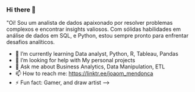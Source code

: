 ### Hi there 👋

"Oi! Sou um analista de dados apaixonado por resolver problemas complexos e encontrar insights valiosos. Com sólidas habilidades em análise de dados em SQL, e Python, estou sempre pronto para enfrentar desafios analíticos.

- 🌱 I’m currently learning Data analyst, Python, R, Tableau, Pandas 
- 🤔 I’m looking for help with My personal projects
- 💬 Ask me about Business Analytics, Data Manipulation, ETL
- 📫 How to reach me: https://linktr.ee/joaom_mendonca
- ⚡ Fun fact: Gamer, and draw artist 
-->

